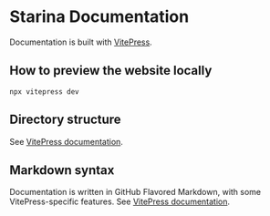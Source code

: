 # Starina Documentation

Documentation is built with [VitePress](https://vitepress.dev/).

## How to preview the website locally

```
npx vitepress dev
```

## Directory structure

See [VitePress documentation](https://vitepress.dev/guide/routing).

## Markdown syntax

Documentation is written in GitHub Flavored Markdown, with some VitePress-specific features. See [VitePress documentation](https://vitepress.dev/guide/markdown).
